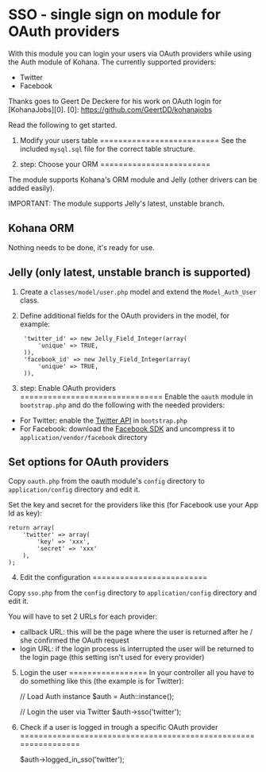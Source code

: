 # SSO - single sign on module for OAuth providers

With this module you can login your users via OAuth providers while using the Auth module of Kohana.
The currently supported providers:
* Twitter
* Facebook

Thanks goes to Geert De Deckere for his work on OAuth login for [KohanaJobs][0].
[0]: https://github.com/GeertDD/kohanajobs

Read the following to get started.

1. Modify your users table
==========================
See the included `mysql.sql` file for the correct table structure.


2. step: Choose your ORM
========================

The module supports Kohana's ORM module and Jelly (other drivers can be added easily).

IMPORTANT: The module supports Jelly's latest, unstable branch.

Kohana ORM
----------
Nothing needs to be done, it's ready for use.

Jelly (only latest, unstable branch is supported)
------------------------------------------------
1. Create a `classes/model/user.php` model and extend the `Model_Auth_User` class.
2. Define additional fields for the OAuth providers in the model, for example:

		'twitter_id' => new Jelly_Field_Integer(array(
			'unique' => TRUE,
		)),
		'facebook_id' => new Jelly_Field_Integer(array(
			'unique' => TRUE,
		)),


3. step: Enable OAuth providers
===============================
Enable the `oauth` module in `bootstrap.php` and do the following with the needed providers:

* For Twitter: enable the [Twitter API][1] in `bootstrap.php`
* For Facebook: download the [Facebook SDK][2] and uncompress it to `application/vendor/facebook` directory

[1]: https://github.com/shadowhand/apis
[2]: https://github.com/facebook/php-sdk

Set options for OAuth providers
-------------------------------
Copy `oauth.php` from the oauth module's `config` directory to `application/config` directory and edit it.

Set the key and secret for the providers like this (for Facebook use your App Id as key):

	return array(
		'twitter' => array(
			'key' => 'xxx',
			'secret' => 'xxx'
		),
	);


4. Edit the configuration
=========================

Copy `sso.php` from the `config` directory to `application/config` directory and edit it.

You will have to set 2 URLs for each provider:
- callback URL: this will be the page where the user is returned after he / she confirmed the OAuth request
- login URL: if the login process is interrupted the user will be returned to the login page (this setting isn't used for every provider)


5. Login the user
=================
In your controller all you have to do something like this (the example is for Twitter):

	// Load Auth instance
	$auth = Auth::instance();

	// Login the user via Twitter
	$auth->sso('twitter');


6. Check if a user is logged in trough a specific OAuth provider
================================================================

	$auth->logged_in_sso('twitter');
